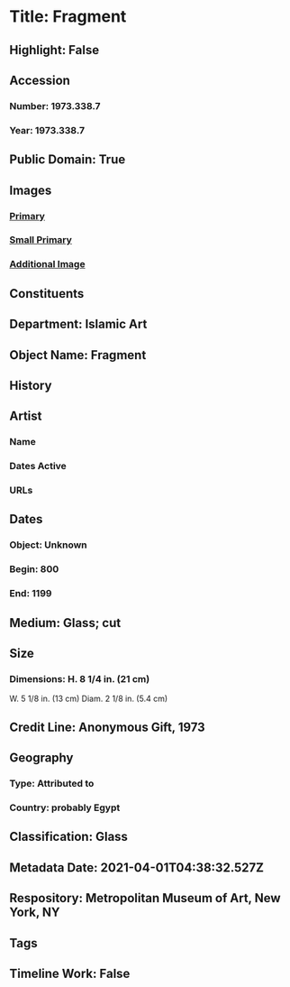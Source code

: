# Title: Fragment
## Highlight: False
## Accession
### Number: 1973.338.7
### Year: 1973.338.7
## Public Domain: True
## Images
### [Primary](https://images.metmuseum.org/CRDImages/is/original/sf1973-338-7a.jpg)
### [Small Primary](https://images.metmuseum.org/CRDImages/is/web-large/sf1973-338-7a.jpg)
### [Additional Image](https://images.metmuseum.org/CRDImages/is/original/sf1973-338-7a.jpg)
## Constituents
## Department: Islamic Art
## Object Name: Fragment
## History
## Artist
### Name
### Dates Active
### URLs
## Dates
### Object: Unknown
### Begin: 800
### End: 1199
## Medium: Glass; cut
## Size
### Dimensions: H. 8 1/4 in. (21 cm)
W. 5 1/8 in. (13 cm)
Diam. 2 1/8 in. (5.4 cm)
## Credit Line: Anonymous Gift, 1973
## Geography
### Type: Attributed to
### Country: probably Egypt
## Classification: Glass
## Metadata Date: 2021-04-01T04:38:32.527Z
## Respository: Metropolitan Museum of Art, New York, NY
## Tags
## Timeline Work: False